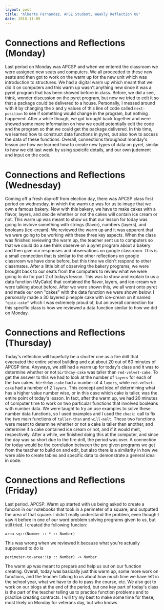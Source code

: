```yaml
---
layout: post
title: "Alberto Fernandez, AFSE Student, Weekly Reflection 08"
date: 2018-11-09
---
```


# Connections and Reflections (Monday)
Last period on Monday was APCSP   and when we entered the classroom we were assigned new seats and computers. We all proceeded to these new seats and then got to work on the warm up for the new unit which was introduction to structures. We had a digital warm up which meant that we did it on computers and this warm up wasn't anything new since it was a pyret program that has been showed before in class. Before, we did a see, think, wonder discussion on the pyret program, but now we tried to edit it so that a package could be delivered to a house. Personally, I messed around with it by changing the x and y values of this line of code called ``` next-position ``` to see if something would change in the program, but nothing happened. After a while though, we got brought back together and were showed some more information on how we could potentially edit the code and the program so that we could get the package delivered. In this time, we learned how to construct data functions in pyret, but also how to access the data of these functions. Overall, connections throughout monday's lesson are how we learned how to create new types of data on pyret, similar to how we did last week by using speicifc details, and our own judement and input on the code.

# Connections and Reflections (Wednesday)
Coming off a fresh day-off from election day, there was APCSP class first period on wednesday, in which the warm up was for us to image that we own a famous bakery. Now with this bakery, we have to make cakes with a flavor, layers, and decide whether or not the cakes will contain ice cream or not. This warm up was meant to show us that our lesson for today was going to invlove something with strings (flavor), numbers (layers), and booleans (ice-cream). We reviewed the warm up and it was apparent that we were going to be working with these three key aspects. When the class was finished reviewing the warm up, the teacher sent us to computers so that we could do a see think observe on a pyret program about a bakery and then give our responses and observations on google classroom. This is a small connection that is similar to the other reflections on google classroom we have done before, but this time we didn't respond to other classmates. After a little bit of observing the bakery programs, we were brought back to our seats from the computers to review what we were going to do for part 2 of todays lesson. This was to show and explain to us a data function (MyCake) that contained the flavor, layers, and ice-cream we were talking about before. After we were shown this, we all went onto pyret and made our own "cakes" with the data function we were shown below. I personally made a 30 layered pinepple cake with ice-cream on it named ``` "epic-cake" ``` which I was extremely proud of, but an overall connection for this specific class is how we reviewed a data function similar to how we did on Monday.

# Connections and Reflections (Thursday)
Today's reflection will hopefully be a shorter one as a fire drill that evacuated the entire school building and cut about 20 out of 60 minutes of APCSP time. Anyways, we still had a warm up for today's class and it was to determine whether or not ``` birthday-cake ``` was taller than ``` red-velvet-cake ```. To get the answer to this we had to look at the number of ``` layers ``` for each of the two cakes. ``` birthday-cake ``` had a number of 4 ``` layers ```, while ``` red-velvet-cake ``` had a number of 2 ``` layers ```. This concept and idea of determining what has a higher value number wise, or in this case which cake is taller, was the entire point of today's lesson. In fact, after the warm up, we had 20 minutes of computer time to work on two particular functions that involved booleans with number data. We were taught to try an use examples to solve these number data functions, so I used examples and I used the ``` check: ``` call to fix the two main functions of ``` taller-than ``` and ``` will-melt ```. These two functions were meant to determine whether or not a cake is taller than another, and determine if a cake contained ice cream or not, and if it would melt, respectively. After a while, we finished doing this at the computer, and since the day was so short due to the fire drill, the period was over. A connection for today would be the correlation between the pre given programs we get from the teacher to build on and edit, but also there is a similarity in how we were able to create tables and specific data to demonstrate a general idea in code.

# Connections and Reflections (Friday)
Last period. APCSP. Warm up started with us being asked to create a funcion in our notebooks that took in a perimeter of a square, and outputted the area of that square. I didn't really understand the problem, even though I saw it before in one of our word problem solving programs given to us, but still tried. I created the following funcion:
```
area-sq::(Number :: * :: Number)
```
This was wrong when we reviewed it because what you're actually suppossed to do is 
```
perimeter-to-area::(p :: Number) -> Number
```
The warm up was meant to prepare and help us out on our function creating. Overall, today was basically just this warm up, some more work on functions, and the teacher talking to us about how much time we have left in the school year, what we have to do to pass the course, etc. We also got to work on our blogs at the end of the period, but one key part of today's class is the part of the teacher telling us to practice function problems and to practice creating contracts. I will try my best to make some time for these, most likely on Monday for veterans day, but who knows.
